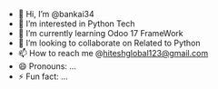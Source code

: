 - 👋 Hi, I’m @bankai34
- 👀 I’m interested in Python Tech
- 🌱 I’m currently learning Odoo 17 FrameWork
- 💞️ I’m looking to collaborate on Related to Python
- 📫 How to reach me @hiteshglobal123@gmail.com
- 😄 Pronouns: ...
- ⚡ Fun fact: ...

<!---
bankai34/bankai34 is a ✨ special ✨ repository because its `README.md` (this file) appears on your GitHub profile.
You can click the Preview link to take a look at your changes.
--->
